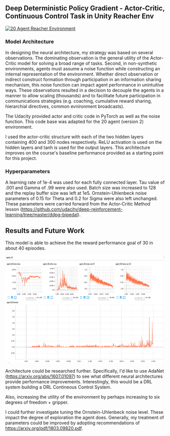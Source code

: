 ## Deep Deterministic Policy Gradient - Actor-Critic, Continuous Control Task in Unity Reacher Env

[![20 Agent Reacher Environment](https://img.youtube.com/vi/ijF98-GBGqo/0.jpg)](https://www.youtube.com/watch?v=ijF98-GBGqo)

### Model Architecture
In designing the neural architecture, my strategy was based on several observations. The dominating observation is the general utility of the Actor-Critic model for solving a broad range of tasks.  Second, in non-synthetic environments, agents must assume a noise function while constructing an internal representation of the environment.  Whether direct observation or indirect construct formation through participation in an information sharing mechanism, this noise function can impact agent performance in unintuitive ways.  These observations resulted in a decision to decouple the agents in a manner to allow scaling (thousands) and to facilitate future participation in communications strategies (e.g. coaching, cumulative reward sharing, hierarchial directives, common evnironment broadcasts).



The Udacity provided actor and critic code in PyTorch as well as the noise function.  This code base was adapted for the 20 agent (version 2) environment. 

I used the actor-critic structure with each of the two hidden layers containing 400 and 300 nodes respectively.  ReLU activation is used on the hidden layers and tanh is used for the output layers. This architecture improves on the course's baseline performance provided as a starting point for this project.


### Hyperparameters
A learning rate of 1e-4 was used for each fully connected layer.  Tau value of .001 and Gamma of .99 were also used. Batch size was increased to 128 and the replay buffer size was left at 1e5.  Ornstein-Uhlenbeck noise parameters of 0.15 for Theta and 0.2 for Sigma were also left unchanged. These parameters were carried forward from the Actor-Critic Method lesson (https://github.com/udacity/deep-reinforcement-learning/tree/master/ddpg-bipedal).


## Results and Future Work

This model is able to achieve the the reward performance goal of 30 in about 40 episodes.

<img src="score_episode_num.png" width="510" height="340" />

Architecture could be researched further.  Specifically, I'd like to use AdaNet (https://arxiv.org/abs/1607.01097) to see what different neural architectures provide performance improvements.  Interestingly, this would be a DRL system building a DRL Contineous Control System.  

Also, increasing the utility of the environment by perhaps increasing to six degrees of freedom + gripper. 

I could further investigate tuning the Ornstein-Uhlenbeck noise level.  These impact the degree of exploration the agent does.  Generally, my treatment of parameters could be improved by adopting recommendations of https://arxiv.org/pdf/1803.09820.pdf.
